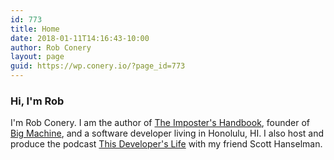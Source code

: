 ```yaml
---
id: 773
title: Home
date: 2018-01-11T14:16:43-10:00
author: Rob Conery
layout: page
guid: https://wp.conery.io/?page_id=773
---
```

<!-- wp:heading {"level":3} -->
<h3>Hi, I'm Rob</h3>
<!-- /wp:heading -->

<!-- wp:paragraph -->
<p>I'm Rob Conery. I am the author of <a href="https://bigmachine.io/products/the-imposters-handbook">The Imposter's Handbook</a>, founder of <a href="https://bigmachine.io/products/the-imposters-handbook">Big Machine</a>, and a software developer living in Honolulu, HI. I also host and produce the podcast <a href="http://thisdeveloperslife.com">This Developer's Life</a> with my friend Scott Hanselman.</p>
<!-- /wp:paragraph -->